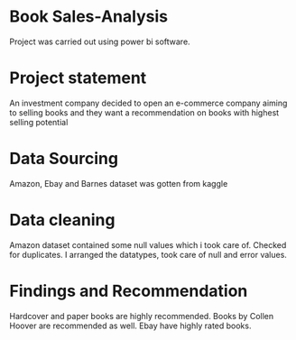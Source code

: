 # Book Sales-Analysis 
Project was carried out using power bi software.
# Project statement 
An investment company decided to open an e-commerce company aiming to selling books and they want a recommendation on books with highest selling potential 
# Data Sourcing
Amazon, Ebay and Barnes dataset was gotten from kaggle 
# Data cleaning 
Amazon dataset contained some null values which i took care of. Checked for duplicates. I arranged the datatypes, took care of null and error values.
# Findings and Recommendation
Hardcover and paper books are highly recommended. Books by Collen Hoover are recommended as well. Ebay have highly rated books.
